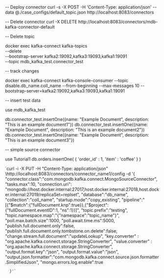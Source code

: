 -- Deploy connector 
curl -s -X POST -H 'Content-Type: application/json' --data @./case_configs/default_topic.json http://localhost:8083/connectors


-- Delete connector
curl -X DELETE  http://localhost:8083/connectors/mdb-kafka-connector-default

-- Delete topic

docker exec kafka-connect kafka-topics \
  --delete \
  --bootstrap-server kafka2:19092,kafka3:19093,kafka1:19091 \
  --topic mdb_kafka_test.connector_test

-- track changes

docker exec kafka-connect kafka-console-consumer --topic disable.db_name.coll_name --from-beginning --max-messages 10 --bootstrap-server=kafka2:19092,kafka3:19093,kafka1:19091

-- insert test data

use mdb_kafka_test

db.connector_test.insertOne({name: "Example Document", description: "This is an example document1"})
db.connector_test.insertOne({name: "Example Document", description: "This is an example document2"})
db.connector_test.insertOne({name: "Example Document", description: "This is an example document3"})

-- simple source connector

use Tutorial1
db.orders.insertOne( { 'order_id' : 1, 'item' : 'coffee' } )




`curl -i -X PUT -H "Content-Type: application/json" \http://localhost:8083/connectors/connector_name1/config \-d '{
             "connector.class":"com.mongodb.kafka.connect.MongoSourceConnector",
             "tasks.max":10,
             "connection.uri": "mongodb://host.docker.internal:27017,host.docker.internal:27018,host.docker.internal:27019/replicaSet=replset",
             "database":"db_name",
             "collection":"coll_name",
             "startup.mode":"copy_existing",
             "pipeline":"[{\"$match\":{\"fullDocument.knp\":true}},{\"$project\":{\"fullDocument.eventID\":1, \"ns\":1}}]",
             "topic.prefix":"testing",
             "topic.namespace.map":"{\"namespace\":\"topic_name\"}",
             "poll.max.batch.size":1000,
             "poll.await.time.ms":5000,
             "publish.full.document.only":false,
             "publish.full.document.only.tombstone.on.delete":false,
             "change.stream.full.document":"updateLookup",
             "key.converter" : "org.apache.kafka.connect.storage.StringConverter",
             "value.converter" : "org.apache.kafka.connect.storage.StringConverter",
             "output.format.key":"json",
             "output.format.value":"json",
             "output.json.formatter":"com.mongodb.kafka.connect.source.json.formatter.SimplifiedJson",
             "mongo.errors.log.enable":true

      }'`